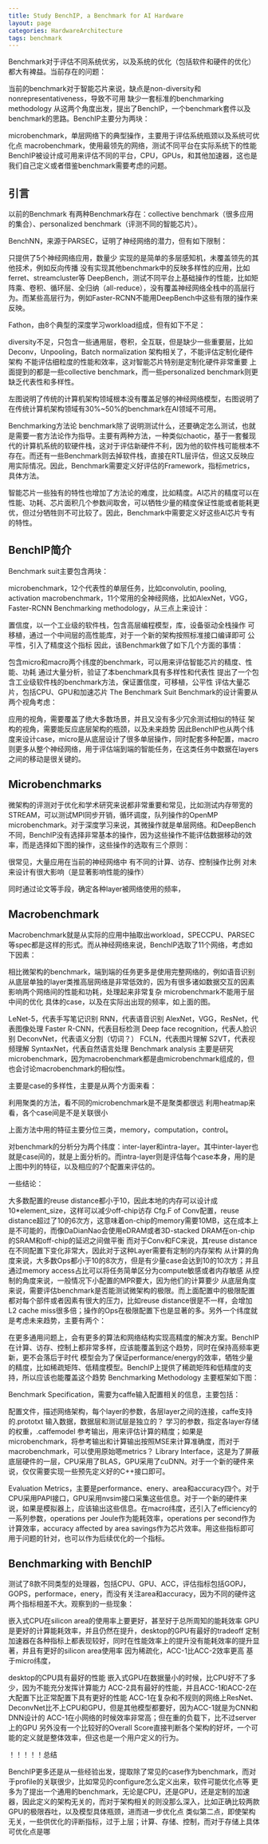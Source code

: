 ```yaml
---
title: Study BenchIP, a Benchmark for AI Hardware
layout: page
categories: HardwareArchitecture
tags: benchmark
---
```


Benchmark对于评估不同系统优劣，以及系统的优化（包括软件和硬件的优化）都大有裨益。当前存在的问题：

当前的benchmark对于智能芯片来说，缺点是non-diversity和nonrepresentativeness，导致不可用
缺少一套标准的benchmarking methodology
从这两个角度出发，提出了BenchIP，一个benchmark套件以及benchmark的思路。BenchIP主要分为两块：

microbenchmark，单层网络下的典型操作，主要用于评估系统瓶颈以及系统可优化点
macrobenchmark，使用最领先的网络，测试不同平台在实际系统下的性能
BenchIP被设计成可用来评估不同的平台，CPU，GPUs，和其他加速器，这也是我们自己定义或者借鉴benchmark需要考虑的问题。

## 引言
以前的Benchmark
有两种Benchmark存在：collective benchmark（很多应用的集合）、personalized benchmark（评测不同的智能芯片）。

BenchNN，来源于PARSEC，证明了神经网络的潜力，但有如下限制：

只提供了5个神经网络应用，数量少
实现的是简单的多层感知机，未覆盖领先的其他技术，例如反向传播
没有实现其他benchmark中的反映多样性的应用，比如ferret、streamcluster等
DeepBench，测试不同平台上基础操作的性能，比如矩阵乘、卷积、循环层、全归纳（all-reduce），没有覆盖神经网络全栈中的高层行为。而某些高层行为，例如Faster-RCNN不能用DeepBench中这些有限的操作来反映。

Fathon，由8个典型的深度学习workload组成，但有如下不足：

diversity不足，只包含一些通用层，卷积，全互联，但是缺少一些重要层，比如Deconv，Unpooling，Batch normalization
架构相关了，不能评估定制化硬件架构
不能评估细粒度的性能和效率，这对智能芯片特别是定制化硬件非常重要
上面提到的都是一些collective benchmark，而一些personalized benchmark则更缺乏代表性和多样性。



左图说明了传统的计算机架构领域根本没有覆盖足够的神经网络模型，右图说明了在传统计算机架构领域有30%~50%的benchmark在AI领域不可用。

Benchmarking方法论
benchmark除了说明测试什么，还要确定怎么测试，也就是需要一套方法论作为指导。主要有两种方法，一种类似chaotic，基于一套餐现代的计算机系统的软硬件栈，这对于评估新硬件不利，因为他的软件栈可能根本不存在。而还有一些Benchmark则去掉软件栈，直接在RTL层评估，但这又反映应用实际情况。因此，Benchmark需要定义好评估的Framework，指标metrics，具体方法。

智能芯片一些独有的特性也增加了方法论的难度，比如精度。AI芯片的精度可以在性能、功耗、芯片面积几个参数间取舍，可以牺牲少量的精度保证性能或者能耗更优，但过分牺牲则不可比较了。因此，Benchmark中需要定义好这些AI芯片专有的特性。

## BenchIP简介
Benchmark suit主要包含两块：

microbenchmark，12个代表性的单层任务，比如convolutin, pooling, activation
macrobenchmark，11个常用的全神经网络，比如AlexNet，VGG，Faster-RCNN
Benchmarking methodology，从三点上来设计：

置信度，以一个工业级的软件栈，包含高层编程模型，库，设备驱动全栈操作
可移植，通过一个中间层的高性能库，对于一个新的架构按照标准接口编译即可
公平性，引入了精度这个指标
因此，该Benchmark做了如下几个方面的事情：

包含micro和macro两个纬度的benchmark，可以用来评估智能芯片的精度、性能、功耗
通过大量分析，验证了本benchmark具有多样性和代表性
提出了一个包含工业级软件栈的benchmark方法，保证置信度，可移植，公平性
评估大量芯片，包括CPU、GPU和加速芯片
The Benchmark Suit
Benchmark的设计需要从两个视角考虑：

应用的视角，需要覆盖了绝大多数场景，并且又没有多少冗余测试相似的特征
架构的视角，需要能反应底层架构的瓶颈，以及未来趋势
因此BenchIP也从两个纬度来设计case，micro是从底层设计了很多单层操作，同时配套多种配置，macro则更多从整个神经网络，用于评估端到端的智能任务，在这类任务中数据在layers之间的移动是很关键的。

## Microbenchmarks
微架构的评测对于优化和学术研究来说都非常重要和常见，比如测试内存带宽的STREAM，可以测试MPI同步开销，循环调度，队列操作的OpenMP microbenchmark。对于深度学习来说，其微操作就是单层网络。和DeepBench不同，BenchIP没有选择非常基本的操作，因为这些操作不能评估数据移动的效率，而是选择如下图的操作，这些操作的选取有三个原则：

很常见，大量应用在当前的神经网络中
有不同的计算、访存、控制操作比例
对未来设计有很大影响（是显著影响性能的操作）


同时通过论文等手段，确定各种layer被网络使用的频率，



## Macrobenchmark
Macrobenchmark就是从实际的应用中抽取出workload，SPECCPU、PARSEC等spec都是这样的形式。而从神经网络来说，BenchIP选取了11个网络，考虑如下因素：

相比微架构的benchmark，端到端的任务更多是使用完整网络的，例如语音识别
从底层单独的layer类推高层网络是非常低效的，因为有很多诸如数据交互的因素影响两个网络间的性能和功耗，处理起来非常复杂
microbenchmark不能用于层中间的优化
具体的case，以及在实际出出现的频率，如上面的图。

LeNet-5，代表手写笔记识别
RNN，代表语音识别
AlexNet，VGG，ResNet，代表图像处理
Faster R-CNN，代表目标检测
Deep face recognition，代表人脸识别
DeconvNet，代表语义分割（切词？）
FCLN，代表图片理解
S2VT，代表视频理解
SyntaxNet，代表自然语言处理
Benchmark analysis
主要是研究microbenchmark，因为macrobenchmark都是由microbenchmark组成的，但也会讨论macrobenchmark的相似性。

主要是case的多样性，主要是从两个方面来看：

利用聚类的方法，看不同的microbenchmark是不是聚类都很远
利用heatmap来看，各个case间是不是关联很小


上面方法中用的特征主要分位三类，memory，computation，control。



对benchmark的分析分为两个纬度：inter-layer和intra-layer。其中inter-layer也就是case间的，就是上面分析的。而intra-layer则是评估每个case本身，用的是上图中列的特征，以及相应的7个配置来评估的。



一些结论：

大多数配置的reuse distance都小于10，因此本地的内存可以设计成10*element_size，这样可以减少off-chip访存
Cfg.F of Conv配置，reuse distance超过了10的6次方，这意味着on-chip的memory需要10MB，这在成本上是不可能的，而像DaDianNao会使用eDRAM或者3D-stacked DRAM在on-chip的SRAM和off-chip的延迟之间做平衡
而对于Conv和FC来说，其reuse distance在不同配置下变化非常大，因此对于这种Layer需要有定制的内存架构
从计算的角度来说，大多数Ops都小于10的8次方，但是有少量case会达到10的10次方；并且通过memory access占比可以将任务简单区分为compute敏感或者内存敏感
从控制的角度来说，一般情况下小配置的MPR要大，因为他们的计算要少
从底层角度来说，需要评估benchmark是否能测试微架构的极限。而上面配置中的极限配置都对每个部件或者因素有很大的压力，比如reuse distance很是不一样，会增加L2 cache miss很多倍；操作的Ops在极限配置下也是显著的多。另外一个纬度就是考虑未来趋势，主要有两个：

在更多通用问题上，会有更多的算法和网络结构实现高精度的解决方案。BenchIP在计算、访存、控制上都非常多样，应该能覆盖到这个趋势，同时在保持高频率更新，更不会落后于时代
模型会为了保证performance/energy的效率，牺牲少量的精度，比如稀疏矩阵、低精度模型。BenchIP上提供了稀疏矩阵和低精度的支持，所以应该也能覆盖这个趋势
Benchmarking Methodology
主要框架如下图：



Benchmark Specification，需要为caffe输入配置相关的信息，主要包括：

配置文件，描述网络架构，每个layer的参数，各层layer之间的连接，caffe支持的.prototxt
输入数据，数据层和测试层是独立的？
学习的参数，指定各layer存储的权重，.caffemodel
参考输出，用来评估计算的精度；如果是microbenchmark，将参考输出和计算输出按照MSE来计算准确度，而对于macrobenchmark，可以使用原始嗯metrics？
Library Interface，这是为了屏蔽底层硬件的一层，CPU采用了BLAS，GPU采用了cuDNN。对于一个新的硬件来说，仅仅需要实现一些预先定义好的C++接口即可。

Evaluation Metrics，主要是performance、enery、area和accuracy四个。对于CPU采用PAPI接口，GPU采用nvsim接口采集这些信息。对于一个新的硬件来说，如果是模拟器上，应该输出这些信息。在macro纬度，还引入了efficiency的一系列参数，operations per Joule作为能耗效率，operations per second作为计算效率，accuracy affected by area savings作为芯片效率。用这些指标即可用于问题的针对，也可以作为后续优化的一个指标。

## Benchmarking with BenchIP
测试了8款不同类型的处理器，包括CPU、GPU、ACC，评估指标包括GOPJ，GOPS，performace，enery，而没有关注area和accuracy，因为不同的硬件这两个指标相差不大。观察到的一些现象：

嵌入式CPU在silicon area的使用率上要更好，甚至好于总所周知的能耗效率
GPU是更好的计算能耗效率，并且仍然在提升，desktop的GPU有最好的tradeoff
定制加速器在各种指标上都表现较好，同时在性能效率上的提升没有能耗效率的提升显著，并且有更好的silicon area使用率
因为稀疏化，ACC-1比ACC-2效率更高
基于micro纬度，

desktop的CPU具有最好的性能
嵌入式GPU在数据量小的时候，比CPU好不了多少，因为不能充分发挥计算能力
ACC-2具有最好的性能，并且ACC-1和ACC-2在大配置下比正常配置下具有更好的性能
ACC-1在复杂和不规则的网络上ResNet、DeconvNet比不上CPU和GPU，但是其他模型都要好，因为ACC-1就是为CNN和DNN设计的
ACC-1在小网络的时候效率非常高；但在重的负载下，比不过server上的GPU
另外没有一个比较好的Overall Score直接判断各个架构的好坏，一个可能的定义就是整体效率，但这也是一个用户定义的行为。



！！！！！总结

BenchIP更多还是从一些经验出发，提取除了常见的case作为benchmark，而对于profile的关联很少，比如常见的configure怎么定义出来，软件可能优化点等
更多为了提出一个通用的benchmark，无论是CPU，还是GPU，还是定制的加速器，因此定义的架构无关的，而对于架构相关的则没那么深入，比如正确比较两款GPU的极限吞吐，以及模型具体瓶颈，进而进一步优化点
类似第二点，即使架构无关，一些供优化的评断指标，过于上层；计算、存储、控制，而对于存储上具体可优化点是哪
